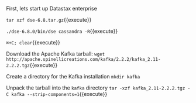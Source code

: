 First, lets start up Datastax enterprise

`tar xzf dse-6.8.tar.gz`{{execute}}

`./dse-6.8.0/bin/dse cassandra -R`{{execute}}

`⌘+C; clear`{{execute}}



Download the Apache Kafka tarball:
`wget http://apache.spinellicreations.com/kafka/2.2.2/kafka_2.11-2.2.2.tgz`{{execute}}


Create a directory for the Kafka installation
`mkdir kafka`

Unpack the tarball into the `kafka` directory
`tar -xzf kafka_2.11-2.2.2.tgz -C kafka --strip-components=1`{{execute}}
